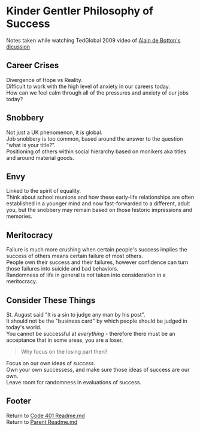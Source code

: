 # Kinder Gentler Philosophy of Success

Notes taken while watching TedGlobal 2009 video of [Alain de Botton's dicussion](https://www.ted.com/talks/alain_de_botton_a_kinder_gentler_philosophy_of_success)  

## Career Crises

Divergence of Hope vs Reality.  
Difficult to work with the high level of anxiety in our careers today.  
How can we feel calm through all of the pressures and anxiety of our jobs today?  

## Snobbery

Not just a UK phenomenon, it is global.  
Job snobbery is too common, based around the answer to the question "what is your title?".  
Positioning of others within social hierarchy based on monikers aka titles and around material goods.  

## Envy

Linked to the spirit of equality.  
Think about school reunions and how these early-life relationships are often established in a younger mind and now fast-forwarded to a different, adult you, but the snobbery may remain based on those historic impressions and memories.  

## Meritocracy

Failure is much more crushing when certain people's success implies the success of others means certain failure of most others.  
People own their success and their failures, however confidence can turn those failures into suicide and bad behaviors.  
Randomness of life in general is *not* taken into consideration in a meritocracy.  

## Consider These Things

St. August said "It is a sin to judge any man by his post".  
It should not be the "business card" by which people should be judged in today's world.  
You cannot be successful at *everything* - therefore there must be an acceptance that in some areas, you are a loser.  

> Why focus on the losing part then?  

Focus on our own ideas of *success*.  
Own your own successess, and make sure those ideas of success are our own.  
Leave room for randomness in evaluations of success.  

## Footer

Return to [Code 401 Readme.md](./readme.html)  
Return to [Parent Readme.md](../README.html)  
